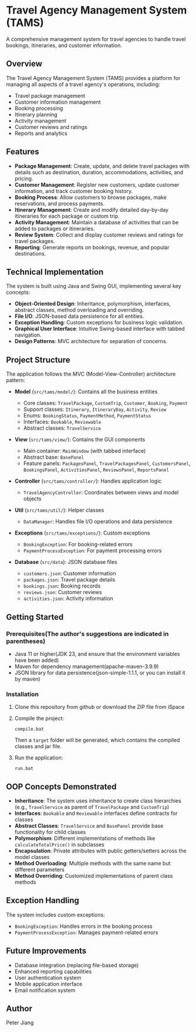 # Travel Agency Management System (TAMS)

A comprehensive management system for travel agencies to handle travel bookings, itineraries, and customer information.

## Overview

The Travel Agency Management System (TAMS) provides a platform for managing all aspects of a travel agency's operations, including:

- Travel package management
- Customer information management
- Booking processing
- Itinerary planning
- Activity management
- Customer reviews and ratings
- Reports and analytics

## Features

- **Package Management**: Create, update, and delete travel packages with details such as destination, duration, accommodations, activities, and pricing.
- **Customer Management**: Register new customers, update customer information, and track customer booking history.
- **Booking Process**: Allow customers to browse packages, make reservations, and process payments.
- **Itinerary Management**: Create and modify detailed day-by-day itineraries for each package or custom trip.
- **Activity Management**: Maintain a database of activities that can be added to packages or itineraries.
- **Review System**: Collect and display customer reviews and ratings for travel packages.
- **Reporting**: Generate reports on bookings, revenue, and popular destinations.

## Technical Implementation

The system is built using Java and Swing GUI, implementing several key concepts:

- **Object-Oriented Design**: Inheritance, polymorphism, interfaces, abstract classes, method overloading and overriding.
- **File I/O**: JSON-based data persistence for all entities.
- **Exception Handling**: Custom exceptions for business logic validation.
- **Graphical User Interface**: Intuitive Swing-based interface with tabbed navigation.
- **Design Patterns**: MVC architecture for separation of concerns.

## Project Structure

The application follows the MVC (Model-View-Controller) architecture pattern:

- **Model** (`src/tams/model/`): Contains all the business entities

  - Core classes: `TravelPackage`, `CustomTrip`, `Customer`, `Booking`, `Payment`
  - Support classes: `Itinerary`, `ItineraryDay`, `Activity`, `Review`
  - Enums: `BookingStatus`, `PaymentMethod`, `PaymentStatus`
  - Interfaces: `Bookable`, `Reviewable`
  - Abstract classes: `TravelService`
- **View** (`src/tams/view/`): Contains the GUI components

  - Main container: `MainWindow` (with tabbed interface)
  - Abstract base: `BasePanel`
  - Feature panels: `PackagesPanel`, `TravelPackagesPanel`, `CustomersPanel`, `BookingsPanel`, `ActivitiesPanel`, `ReviewsPanel`, `ReportsPanel`
- **Controller** (`src/tams/controller/`): Handles application logic

  - `TravelAgencyController`: Coordinates between views and model objects
- **Util** (`src/tams/util/`): Helper classes

  - `DataManager`: Handles file I/O operations and data persistence
- **Exceptions** (`src/tams/exceptions/`): Custom exceptions

  - `BookingException`: For booking-related errors
  - `PaymentProcessException`: For payment processing errors
- **Database** (`src/data`): JSON database files

  - `customers.json`: Customer information
  - `packages.json`: Travel package details
  - `bookings.json`: Booking records
  - `reviews.json`: Customer reviews
  - `activities.json`: Activity information

## Getting Started

### Prerequisites(The author's suggestions are indicated in parentheses)

- Java 11 or higher(JDK 23, and ensure that the environment variables have been added)
- Maven for dependency management(apache-maven-3.9.9)
- JSON library for data persistence(json-simple-1.1.1, or you can install it by maven)

### Installation

1. Clone this repository from github or download the ZIP file from iSpace
2. Compile the project:

   ```
   compile.bat
   ```

   Then a `target` folder will be generated, which contains the compiled classes and jar file.
3. Run the application:

   ```
   run.bat
   ```

## OOP Concepts Demonstrated

- **Inheritance**: The system uses inheritance to create class hierarchies (e.g., `TravelService` as parent of `TravelPackage` and `CustomTrip`)
- **Interfaces**: `Bookable` and `Reviewable` interfaces define contracts for classes
- **Abstract Classes**: `TravelService` and `BasePanel` provide base functionality for child classes
- **Polymorphism**: Different implementations of methods like `calculateTotalPrice()` in subclasses
- **Encapsulation**: Private attributes with public getters/setters across the model classes
- **Method Overloading**: Multiple methods with the same name but different parameters
- **Method Overriding**: Customized implementations of parent class methods

## Exception Handling

The system includes custom exceptions:

- `BookingException`: Handles errors in the booking process
- `PaymentProcessException`: Manages payment-related errors

## Future Improvements

- Database integration (replacing file-based storage)
- Enhanced reporting capabilities
- User authentication system
- Mobile application interface
- Email notification system

## Author

Peter Jiang
